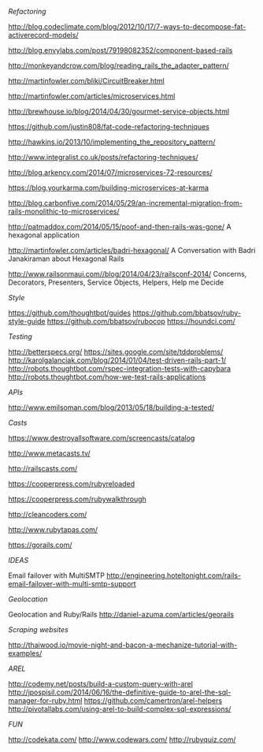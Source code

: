 *Refactoring*

http://blog.codeclimate.com/blog/2012/10/17/7-ways-to-decompose-fat-activerecord-models/

http://blog.envylabs.com/post/79198082352/component-based-rails

http://monkeyandcrow.com/blog/reading_rails_the_adapter_pattern/

http://martinfowler.com/bliki/CircuitBreaker.html

http://martinfowler.com/articles/microservices.html

http://brewhouse.io/blog/2014/04/30/gourmet-service-objects.html

https://github.com/justin808/fat-code-refactoring-techniques

http://hawkins.io/2013/10/implementing_the_repository_pattern/

http://www.integralist.co.uk/posts/refactoring-techniques/

http://blog.arkency.com/2014/07/microservices-72-resources/

https://blog.yourkarma.com/building-microservices-at-karma

http://blog.carbonfive.com/2014/05/29/an-incremental-migration-from-rails-monolithic-to-microservices/

http://patmaddox.com/2014/05/15/poof-and-then-rails-was-gone/ A hexagonal application

http://martinfowler.com/articles/badri-hexagonal/ A Conversation with Badri Janakiraman about Hexagonal Rails

http://www.railsonmaui.com//blog/2014/04/23/railsconf-2014/ Concerns, Decorators, Presenters, Service Objects, Helpers, Help me Decide


*Style*

https://github.com/thoughtbot/guides
https://github.com/bbatsov/ruby-style-guide
https://github.com/bbatsov/rubocop
https://houndci.com/

*Testing*

http://betterspecs.org/
https://sites.google.com/site/tddproblems/
http://karolgalanciak.com/blog/2014/01/04/test-driven-rails-part-1/
http://robots.thoughtbot.com/rspec-integration-tests-with-capybara
http://robots.thoughtbot.com/how-we-test-rails-applications

*APIs*

http://www.emilsoman.com/blog/2013/05/18/building-a-tested/


*Casts*

https://www.destroyallsoftware.com/screencasts/catalog

http://www.metacasts.tv/

http://railscasts.com/

https://cooperpress.com/rubyreloaded

https://cooperpress.com/rubywalkthrough

http://cleancoders.com/

http://www.rubytapas.com/

https://gorails.com/

*IDEAS*

Email failover with MultiSMTP http://engineering.hoteltonight.com/rails-email-failover-with-multi-smtp-support


*Geolocation*

Geolocation and Ruby/Rails http://daniel-azuma.com/articles/georails

*Scraping websites*

http://thaiwood.io/movie-night-and-bacon-a-mechanize-tutorial-with-examples/

*AREL*

http://codemy.net/posts/build-a-custom-query-with-arel
http://jpospisil.com/2014/06/16/the-definitive-guide-to-arel-the-sql-manager-for-ruby.html
https://github.com/camertron/arel-helpers
http://pivotallabs.com/using-arel-to-build-complex-sql-expressions/


*FUN*

http://codekata.com/
http://www.codewars.com/
http://rubyquiz.com/
